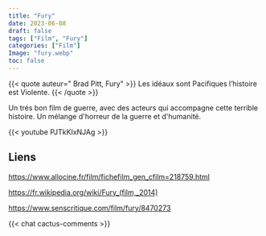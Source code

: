 ```yaml
---
title: "Fury"
date: 2023-06-08
draft: false
tags: ["Film", "Fury"]
categories: ["Film"]
Image: "fury.webp"
toc: false
---
```

{{< quote auteur=" Brad Pitt, Fury" >}}
Les idéaux sont Pacifiques l’histoire est Violente.
{{< /quote >}}


Un trés bon film de guerre, avec des acteurs qui accompagne cette terrible histoire. Un mélange d'horreur de la guerre et d'humanité.


{{< youtube PJTkKIxNJAg >}}

## Liens
https://www.allocine.fr/film/fichefilm_gen_cfilm=218759.html

https://fr.wikipedia.org/wiki/Fury_(film,_2014)

https://www.senscritique.com/film/fury/8470273

{{< chat cactus-comments >}}

